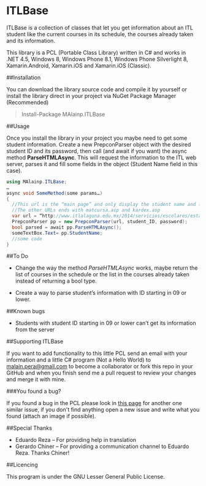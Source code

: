 # ITLBase

ITLBase is a collection of classes that let you get information about an ITL student like the current courses in its schedule, the courses already taken and its information. 

This library is a PCL (Portable Class Library) written in C# and works in .NET 4.5, Windows 8, Windows Phone 8.1, Windows Phone Silverlight 8, Xamarin.Android, Xamarin.iOS and Xamarin.iOS (Classic).

##Installation

You can download the library source code and compile it by yourself or install the library direct in your project via NuGet Package Manager (Recommended)

> Install-Package MAlainp.ITLBase

##Usage

Once you install the library in your project you maybe need to get some student information. Create a new PrepconParser object with the desired student ID and its password, then call (and await if you want) the async method **ParseHTMLAsync**. This will request the information to the ITL web server, parses it and fill some fields in the object (Student Name field in this case).

```cs
using MAlainp.ITLBase;
…
async void SomeMethod(some params…)
{
  //This url is the “main page” and only display the student name and let the students choice where to go next (Cursando, Kardex or Boleta de calificaciones).
  //The other URLs ends with matcursa.asp and kardex.asp
  var url = “http://www.itlalaguna.edu.mx/2014/servicios/escolares/estatus_alumno/prepcon.asp”;
  PrepconParser pp = new PrepconParser(url, student_ID, password);
  bool parsed = await pp.ParseHTMLAsync();
  someTextBox.Text= pp.StudentName;
  //some code
}
```
##To Do

* Change the way the method *ParseHTMLAsync* works, maybe return the list of courses in the schedule or the list in the courses already taken instead of returning a bool type.

* Create a way to parse student’s information with ID starting in 09 or lower.

##Known bugs

* Students with student ID starting in 09 or lower can’t get its information from the server

##Supporting ITLBase

If you want to add functionality to this little PCL send an email with your information and a little C# program (Not a Hello World) to malain.pera@gmail.com to become a collaborator or fork this repo in your GitHub and when you finish send me a pull request to review your changes and merge it with mine.

###You found a bug?

If you found a bug in the PCL please look in [this page](https://github.com/malainp/ITLBase/issues) for another one similar issue, if you don't find anything open a new issue and write what you found (attach an image if possible).

##Special Thanks 

* Eduardo Reza – For providing help in translation
* Gerardo Chiner – For providing a communication channel to Eduardo Reza. Thanks Chiner!

##Licencing

This program is under the  GNU Lesser General Public License.
